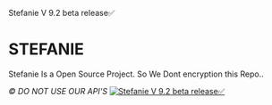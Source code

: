 Stefanie V 9.2 beta release✅

# STEFANIE
Stefanie Is a Open Source Project.
So We Dont encryption this Repo..

*©️ DO NOT USE OUR API'S*
[![Stefanie V 9.2 beta release✅](https://www.github.com/deploy/button.svg)](https://heroku.com/deploy?template=https://github.com/xmain12/Stefanie-V-9.2-beta)

